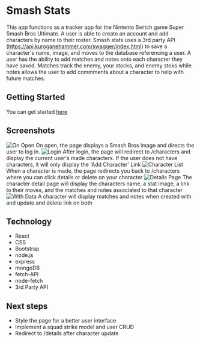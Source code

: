 # Smash Stats
This app functions as a tracker app for the Nintento Switch game Super Smash Bros Ultimate. A user is able to create an account and add characters by name to their roster. Smash stats uses a 3rd party API (https://api.kuroganehammer.com/swagger/index.html) to save a character's name, image, and moves to the database referencing a user. A user has the ability to add matches and notes onto each character they have saved. Matches track the enemy, your stocks, and enemy stoks while notes allows the user to add commments about a character to help with future matches.
## Getting Started
You can get started [here](https://sei-smash-stats.herokuapp.com/)
## Screenshots
![On Open](https://i.imgur.com/1ut03KK.png)
On open, the page displays a Smash Bros image and directs the user to log in.
![Login](https://i.imgur.com/6Y3alf0.png)
After login, the page will redirect to /characters and display the current user's made characters. If the user does not have characters, it will only display the 'Add Character'
Link
![Character List](https://i.imgur.com/Qoro8IL.png)
When a character is made, the page redirects you back to /characters where you can click details or delete on your character
![Details Page](https://i.imgur.com/U1YxiFw.png)
The character detail page will display the characters name, a stat image, a link to their moves, and the matches and notes associated to that character
![With Data](https://i.imgur.com/xgHPGFx.png)
A character will display matches and notes when created with and update and delete link on both
## Technology
- React
- CSS
- Bootstrap
- node.js
- express
- mongoDB
- fetch-API
- node-fetch
- 3rd Party API
## Next steps
- Style the page for a better user interface
- Implement a squad strike model and user CRUD
- Redirect to /details after character update